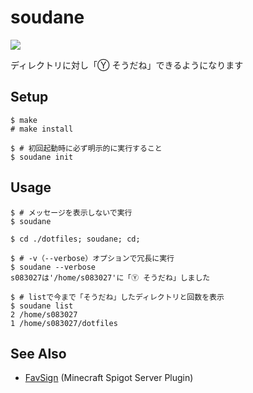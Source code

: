 # soudane

![](https://pbs.twimg.com/media/CMhh_UvU8AA9w-j.png:large)

ディレクトリに対し「Ⓨ そうだね」できるようになります

## Setup

```shellsession
$ make
# make install

$ # 初回起動時に必ず明示的に実行すること
$ soudane init
```

## Usage

```shellsession
$ # メッセージを表示しないで実行
$ soudane

$ cd ./dotfiles; soudane; cd;

$ # -v（--verbose）オプションで冗長に実行
$ soudane --verbose
s083027は'/home/s083027'に「Ⓨ そうだね」しました

$ # listで今まで「そうだね」したディレクトリと回数を表示
$ soudane list
2 /home/s083027
1 /home/s083027/dotfiles
```

## See Also

- [FavSign](http://forum.minecraftuser.jp/viewtopic.php?f=38&t=24490#p239094) (Minecraft Spigot Server Plugin)

